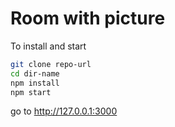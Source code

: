 # Room with picture

To install and start

```bash
git clone repo-url
cd dir-name
npm install
npm start
```

go to http://127.0.0.1:3000
